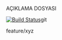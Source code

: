 AÇIKLAMA DOSYASI

[![Build Status](https://app.travis-ci.com/Zeliha1/part3.svg?branch=main)](https://app.travis-ci.com/Zeliha1/part3)git

feature/xyz